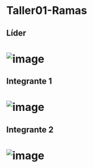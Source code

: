 # Taller01-Ramas

## Líder
![image](https://github.com/JulissaMC/Taller01-Ramas/assets/127567902/3da22042-b17d-4127-8a0b-05932986042e)
=======
## Integrante 1
![image](https://github.com/JulissaMC/Taller01-Ramas/assets/127260680/974b5d9b-d0b2-494f-a370-32c0ff77f506)
=======
## Integrante 2
![image](https://github.com/JulissaMC/Taller01-Ramas/assets/108085022/1ff7fce8-9ddd-4352-a627-4ff51c1cec68)
=======
